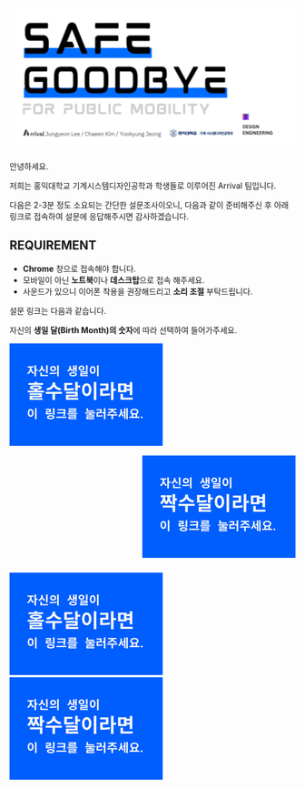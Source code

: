 ![](./assets/main.png)

안녕하세요. 

저희는 홍익대학교 기계시스템디자인공학과 학생들로 이루어진 Arrival 팀입니다.

다음은 2-3분 정도 소요되는 간단한 설문조사이오니, 다음과 같이 준비해주신 후 아래 링크로 접속하여 설문에 응답해주시면 감사하겠습니다.

## REQUIREMENT
- **Chrome** 창으로 접속해야 합니다.
- 모바일이 아닌 **노트북**이나 **데스크탑**으로 접속 해주세요.
- 사운드가 있으니 이어폰 착용을 권장해드리고 **소리 조절** 부탁드립니다.

설문 링크는 다음과 같습니다.

자신의 **생일 달(Birth Month)의 숫자**에 따라 선택하여 들어가주세요.


<p align= "left">
  <img src="./assets/l1.png" />
</p>

<p align= "right">
  <img src="./assets/l2.png" />
</p>

### [![](./assets/l1.png)](https://4gamaoh9kn.cognition.run)        [![](./assets/l2.png)](https://5yp89s8mb7.cognition.run) 

